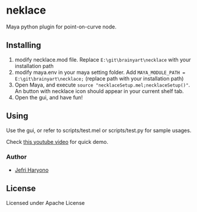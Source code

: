 # neklace
Maya python plugin for point-on-curve node.

## Installing
1. modify necklace.mod file. Replace `E:\git\brainyart\necklace` with your installation path
2. modify maya.env in your maya setting folder. Add
`MAYA_MODULE_PATH = E:\git\brainyart\necklace;` (replace path with your installation path)
3. Open Maya, and execute `source "necklaceSetup.mel;necklaceSetup()"`. An button with necklace icon should appear in your current shelf tab.
4. Open the gui, and have fun!

## Using

Use the gui, or refer to scripts/test.mel or scripts/test.py for sample usages.

Check [this youtube video](https://www.youtube.com/watch?v=n5faWpQxJjc) for quick demo.

### Author

* [Jefri Haryono](https://github.com/r4inm4ker)

## License

Licensed under Apache License

